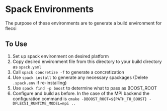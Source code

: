 # Spack Environments
The purpose of these environments are to generate a build environment for flecsi

## To Use

1. Set up spack environment on desired platform
2. Copy desired environment file from this directory to your build directory as `spack.yaml`
3. Call `spack concretize -f` to generate a concretization
4. Use `spack install` to generate any necessary spackages (Delete `.spack.env` if re-installing)
5. Use `spack find -p boost` to determine what to pass as BOOST_ROOT
6. Configure and build as before. In the case of the MPI backend the configuration command is `cmake -DBOOST_ROOT=${PATH_TO_BOOST} -DFLECSI_RUNTIME_MODEL=mpi ..`

